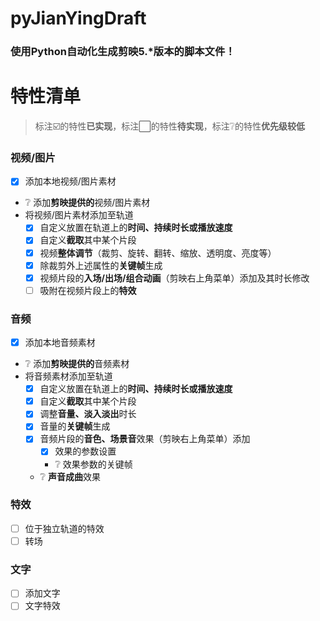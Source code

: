 # pyJianYingDraft
### 使用Python自动化生成剪映5.*版本的脚本文件！

# 特性清单
> 标注☑️的特性**已实现**，标注⬜的特性**待实现**，标注❔的特性**优先级较低**

### 视频/图片
- [x] 添加本地视频/图片素材
- ❔ 添加**剪映提供的**视频/图片素材
- 将视频/图片素材添加至轨道
  - [x] 自定义放置在轨道上的**时间、持续时长或播放速度**
  - [x] 自定义**截取**其中某个片段
  - [x] 视频**整体调节**（裁剪、旋转、翻转、缩放、透明度、亮度等）
  - [x] 除裁剪外上述属性的**关键帧**生成
  - [x] 视频片段的**入场/出场/组合动画**（剪映右上角菜单）添加及其时长修改
  - [ ] 吸附在视频片段上的**特效**
### 音频
- [x] 添加本地音频素材
- ❔ 添加**剪映提供的**音频素材
- 将音频素材添加至轨道
  - [x] 自定义放置在轨道上的**时间、持续时长或播放速度**
  - [x] 自定义**截取**其中某个片段
  - [x] 调整**音量、淡入淡出**时长
  - [x] 音量的**关键帧**生成
  - [x] 音频片段的**音色、场景音**效果（剪映右上角菜单）添加
    - [x] 效果的参数设置
    - ❔ 效果参数的关键帧
  - ❔ **声音成曲**效果
### 特效
- [ ] 位于独立轨道的特效
- [ ] 转场
### 文字
- [ ] 添加文字
- [ ] 文字特效
